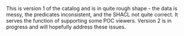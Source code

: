This is version 1 of the catalog and is in quite rough shape - the data is messy, the predicates inconsistent, and the SHACL not quite correct.  It serves the function of supporting some POC viewers. Version 2 is in progress and will hopefully address these issues.
